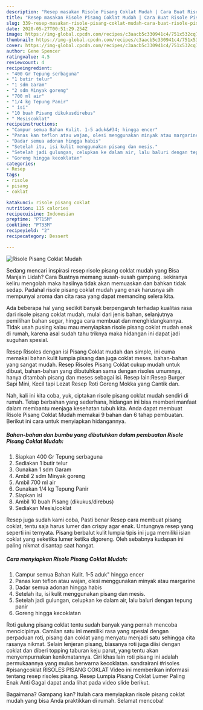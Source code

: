```yaml
---
description: "Resep masakan Risole Pisang Coklat Mudah | Cara Buat Risole Pisang Coklat Mudah Yang Paling Enak"
title: "Resep masakan Risole Pisang Coklat Mudah | Cara Buat Risole Pisang Coklat Mudah Yang Paling Enak"
slug: 339-resep-masakan-risole-pisang-coklat-mudah-cara-buat-risole-pisang-coklat-mudah-yang-paling-enak
date: 2020-05-27T00:51:29.254Z
image: https://img-global.cpcdn.com/recipes/c3aacb5c330941c4/751x532cq70/risole-pisang-coklat-mudah-foto-resep-utama.jpg
thumbnail: https://img-global.cpcdn.com/recipes/c3aacb5c330941c4/751x532cq70/risole-pisang-coklat-mudah-foto-resep-utama.jpg
cover: https://img-global.cpcdn.com/recipes/c3aacb5c330941c4/751x532cq70/risole-pisang-coklat-mudah-foto-resep-utama.jpg
author: Gene Spencer
ratingvalue: 4.5
reviewcount: 4
recipeingredient:
- "400 Gr Tepung serbaguna"
- "1 butir telur"
- "1 sdm Garam"
- "2 sdm Minyak goreng"
- "700 ml air"
- "1/4 kg Tepung Panir"
- " isi"
- "10 buah Pisang dikukusdirebus"
- " Mesiscoklat"
recipeinstructions:
- "Campur semua Bahan Kulit. 1-5 aduk&#34; hingga encer"
- "Panas kan teflon atau wajan, olesi menggunakan minyak atau margarine"
- "Dadar semua adonan hingga habis"
- "Setelah itu, isi kulit menggunakan pisang dan mesis."
- "Setelah jadi gulungan, celupkan ke dalam air, lalu baluri dengan tepung panir"
- "Goreng hingga kecoklatan"
categories:
- Resep
tags:
- risole
- pisang
- coklat

katakunci: risole pisang coklat 
nutrition: 115 calories
recipecuisine: Indonesian
preptime: "PT15M"
cooktime: "PT33M"
recipeyield: "2"
recipecategory: Dessert

---
```



![Risole Pisang Coklat Mudah](https://img-global.cpcdn.com/recipes/c3aacb5c330941c4/751x532cq70/risole-pisang-coklat-mudah-foto-resep-utama.jpg)

Sedang mencari inspirasi resep risole pisang coklat mudah yang Bisa Manjain Lidah? Cara Buatnya memang susah-susah gampang. sekiranya keliru mengolah maka hasilnya tidak akan memuaskan dan bahkan tidak sedap. Padahal risole pisang coklat mudah yang enak harusnya sih mempunyai aroma dan cita rasa yang dapat memancing selera kita.

Ada beberapa hal yang sedikit banyak berpengaruh terhadap kualitas rasa dari risole pisang coklat mudah, mulai dari jenis bahan, selanjutnya pemilihan bahan segar, hingga cara membuat dan menghidangkannya. Tidak usah pusing kalau mau menyiapkan risole pisang coklat mudah enak di rumah, karena asal sudah tahu triknya maka hidangan ini dapat jadi suguhan spesial.

Resep Risoles dengan isi Pisang Coklat mudah dan simple, ini cuma memakai bahan kulit lumpia pisang dan juga coklat meses. bahan-bahan yang sangat mudah. Resep Risoles Pisang Coklat cukup mudah untuk dibuat, bahan-bahan yang dibutuhkan sama dengan risoles umumnya, hanya ditambah pisang dan meses sebagai isi. Resep lain:Resep Burger Sapi Mini, Kecil tapi Lezat Resep Roti Goreng Mokka yang Cantik dan.


Nah, kali ini kita coba, yuk, ciptakan risole pisang coklat mudah sendiri di rumah. Tetap berbahan yang sederhana, hidangan ini bisa memberi manfaat dalam membantu menjaga kesehatan tubuh kita. Anda dapat membuat Risole Pisang Coklat Mudah memakai 9 bahan dan 6 tahap pembuatan. Berikut ini cara untuk menyiapkan hidangannya.

<!--inarticleads1-->

##### Bahan-bahan dan bumbu yang dibutuhkan dalam pembuatan Risole Pisang Coklat Mudah:

1. Siapkan 400 Gr Tepung serbaguna
1. Sediakan 1 butir telur
1. Gunakan 1 sdm Garam
1. Ambil 2 sdm Minyak goreng
1. Ambil 700 ml air
1. Gunakan 1/4 kg Tepung Panir
1. Siapkan  isi
1. Ambil 10 buah Pisang (dikukus/direbus)
1. Sediakan  Mesis/coklat


Resep juga sudah kami coba, Pasti benar Resep cara membuat pisang coklat, tentu saja harus lumer dan crispy agar enak. Untungnya resep yang seperti ini ternyata. Pisang berbalut kulit lumpia tipis ini juga memiliki isian coklat yang seketika lumer ketika digoreng. Oleh sebabnya kudapan ini paling nikmat disantap saat hangat. 

<!--inarticleads2-->

##### Cara menyiapkan Risole Pisang Coklat Mudah:

1. Campur semua Bahan Kulit. 1-5 aduk&#34; hingga encer
1. Panas kan teflon atau wajan, olesi menggunakan minyak atau margarine
1. Dadar semua adonan hingga habis
1. Setelah itu, isi kulit menggunakan pisang dan mesis.
1. Setelah jadi gulungan, celupkan ke dalam air, lalu baluri dengan tepung panir
1. Goreng hingga kecoklatan


Roti gulung pisang coklat tentu sudah banyak yang pernah mencoba mencicipinya. Camilan satu ini memiliki rasa yang spesial dengan perpaduan roti, pisang dan coklat yang menyatu menjadi satu sehingga cita rasanya nikmat. Selain lenjeran pisang, biasanya roti juga diisi dengan coklat dan diberi topping taburan keju parut, yang tentu akan menyempurnakan kenikmatannya. Ciri khas lain roti pisang ini adalah permukaannya yang mulus berwarna kecoklatan. sandrairani #risoles #pisangcoklat RISOLES PISANG COKLAT Video ini memberikan informasi tentang resep risoles pisang. Resep Lumpia Pisang Coklat Lumer Paling Enak Anti Gagal dapat anda lihat pada video slide berikut. 

Bagaimana? Gampang kan? Itulah cara menyiapkan risole pisang coklat mudah yang bisa Anda praktikkan di rumah. Selamat mencoba!
